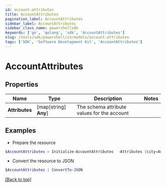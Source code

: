 ```yaml
---
id: account-attributes
title: AccountAttributes
pagination_label: AccountAttributes
sidebar_label: AccountAttributes
sidebar_class_name: powershellsdk
keywords: ['go', 'golang', 'sdk', 'AccountAttributes'] 
slug: /tools/sdk/powershell/v3/models/account-attributes
tags: ['SDK', 'Software Development Kit', 'AccountAttributes']
---
```



# AccountAttributes

## Properties

Name | Type | Description | Notes
------------ | ------------- | ------------- | -------------
**Attributes** |  [map[string] **Any**] | The schema attribute values for the account | 

## Examples

- Prepare the resource
```powershell
$AccountAttributes = Initialize-AccountAttributes  -Attributes {city=Austin, displayName=John Doe, userName=jdoe, sAMAccountName=jDoe, mail=john.doe@sailpoint.com}
```

- Convert the resource to JSON
```powershell
$AccountAttributes | ConvertTo-JSON
```


[[Back to top]](#) 

